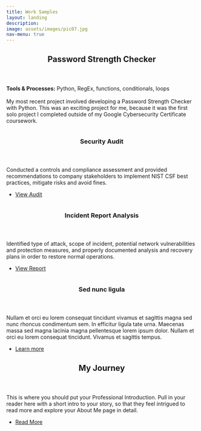 ```yaml
---
title: Work Samples
layout: landing
description: 
image: assets/images/pic07.jpg
nav-menu: true
---
```


<!-- Main -->
<div id="main">

<!-- One -->
<section id="one">
	<div class="inner">
		<header class="major">
			<h2>Password Strength Checker</h2>
		</header>
		<p><strong>Tools & Processes:</strong> Python, RegEx, functions, conditionals, loops<br><br>
			My most recent project involved developing a Password Strength Checker with Python. This was an exciting project for me, because it was the first solo project I completed outside of my Google Cybersecurity Certificate coursework.</p>
	</div>
</section>

<!-- Two -->
<section id="two" class="spotlights">
	<section>
		<a href="generic.html" class="image">
			<img src="{% link assets/images/pic08.jpg %}" alt="" data-position="center center" />
		</a>
		<div class="content">
			<div class="inner">
				<header class="major">
					<h3>Security Audit</h3>
				</header>
				<p>Conducted a controls and compliance assessment and provided recommendations to company stakeholders to implement NIST CSF best practices, mitigate risks and avoid fines.</p>
				<ul class="actions">
					<li><a href="generic.html" class="button">View Audit</a></li>
				</ul>
			</div>
		</div>
	</section>
	<section>
		<a href="generic.html" class="image">
			<img src="{% link assets/images/pic09.jpg %}" alt="" data-position="top center" />
		</a>
		<div class="content">
			<div class="inner">
				<header class="major">
					<h3>Incident Report Analysis</h3>
				</header>
				<p>Identified type of attack, scope of incident, potential network vulnerabilities and protection measures, and properly documented analysis and recovery plans in order to restore normal operations.</p>
				<ul class="actions">
					<li><a href="generic.html" class="button">View Report</a></li>
				</ul>
			</div>
		</div>
	</section>
	<section>
		<a href="generic.html" class="image">
			<img src="{% link assets/images/pic10.jpg %}" alt="" data-position="25% 25%" />
		</a>
		<div class="content">
			<div class="inner">
				<header class="major">
					<h3>Sed nunc ligula</h3>
				</header>
				<p>Nullam et orci eu lorem consequat tincidunt vivamus et sagittis magna sed nunc rhoncus condimentum sem. In efficitur ligula tate urna. Maecenas massa sed magna lacinia magna pellentesque lorem ipsum dolor. Nullam et orci eu lorem consequat tincidunt. Vivamus et sagittis tempus.</p>
				<ul class="actions">
					<li><a href="generic.html" class="button">Learn more</a></li>
				</ul>
			</div>
		</div>
	</section>
</section>

<!-- Three -->
<section id="three">
	<div class="inner">
		<header class="major">
			<h2>My Journey</h2>
		</header>
		<p>This is where you should put your Professional Introduction. Pull in your reader here with a short intro to your story, so that they feel intrigued to read more and explore your About Me page in detail.</p>
		<ul class="actions">
			<li><a href="generic.html" class="button next">Read More</a></li>
		</ul>
	</div>
</section>

</div>
